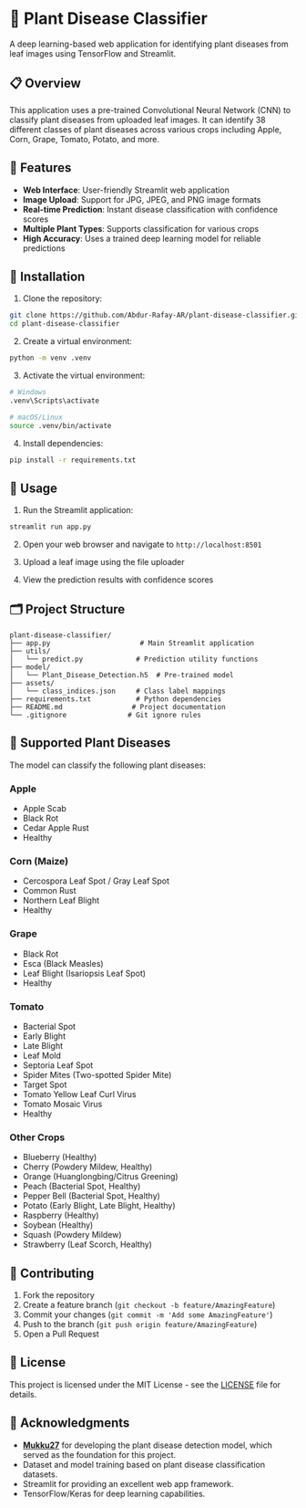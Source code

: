 # 🌿 Plant Disease Classifier

A deep learning-based web application for identifying plant diseases from leaf images using TensorFlow and Streamlit.

## 📋 Overview

This application uses a pre-trained Convolutional Neural Network (CNN) to classify plant diseases from uploaded leaf images. It can identify 38 different classes of plant diseases across various crops including Apple, Corn, Grape, Tomato, Potato, and more.

## 🚀 Features

- **Web Interface**: User-friendly Streamlit web application
- **Image Upload**: Support for JPG, JPEG, and PNG image formats
- **Real-time Prediction**: Instant disease classification with confidence scores
- **Multiple Plant Types**: Supports classification for various crops
- **High Accuracy**: Uses a trained deep learning model for reliable predictions

## 🔧 Installation

1. Clone the repository:
```bash
git clone https://github.com/Abdur-Rafay-AR/plant-disease-classifier.git
cd plant-disease-classifier
```

2. Create a virtual environment:
```bash
python -m venv .venv
```

3. Activate the virtual environment:
```bash
# Windows
.venv\Scripts\activate

# macOS/Linux
source .venv/bin/activate
```

4. Install dependencies:
```bash
pip install -r requirements.txt
```

## 📖 Usage

1. Run the Streamlit application:
```bash
streamlit run app.py
```

2. Open your web browser and navigate to `http://localhost:8501`

3. Upload a leaf image using the file uploader

4. View the prediction results with confidence scores

## 🗂️ Project Structure

```
plant-disease-classifier/
├── app.py                      # Main Streamlit application
├── utils/
│   └── predict.py             # Prediction utility functions
├── model/
│   └── Plant_Disease_Detection.h5  # Pre-trained model
├── assets/
│   └── class_indices.json     # Class label mappings
├── requirements.txt           # Python dependencies
├── README.md                 # Project documentation
└── .gitignore               # Git ignore rules
```

## 🎯 Supported Plant Diseases

The model can classify the following plant diseases:

### Apple
- Apple Scab
- Black Rot
- Cedar Apple Rust
- Healthy

### Corn (Maize)
- Cercospora Leaf Spot / Gray Leaf Spot
- Common Rust
- Northern Leaf Blight
- Healthy

### Grape
- Black Rot
- Esca (Black Measles)
- Leaf Blight (Isariopsis Leaf Spot)
- Healthy

### Tomato
- Bacterial Spot
- Early Blight
- Late Blight
- Leaf Mold
- Septoria Leaf Spot
- Spider Mites (Two-spotted Spider Mite)
- Target Spot
- Tomato Yellow Leaf Curl Virus
- Tomato Mosaic Virus
- Healthy

### Other Crops
- Blueberry (Healthy)
- Cherry (Powdery Mildew, Healthy)
- Orange (Huanglongbing/Citrus Greening)
- Peach (Bacterial Spot, Healthy)
- Pepper Bell (Bacterial Spot, Healthy)
- Potato (Early Blight, Late Blight, Healthy)
- Raspberry (Healthy)
- Soybean (Healthy)
- Squash (Powdery Mildew)
- Strawberry (Leaf Scorch, Healthy)

## 🤝 Contributing

1. Fork the repository
2. Create a feature branch (`git checkout -b feature/AmazingFeature`)
3. Commit your changes (`git commit -m 'Add some AmazingFeature'`)
4. Push to the branch (`git push origin feature/AmazingFeature`)
5. Open a Pull Request

## 📄 License

This project is licensed under the MIT License - see the [LICENSE](LICENSE) file for details.

## 🙏 Acknowledgments

- **[Mukku27](https://github.com/Mukku27)** for developing the plant disease detection model, which served as the foundation for this project.
- Dataset and model training based on plant disease classification datasets.
- Streamlit for providing an excellent web app framework.
- TensorFlow/Keras for deep learning capabilities.

